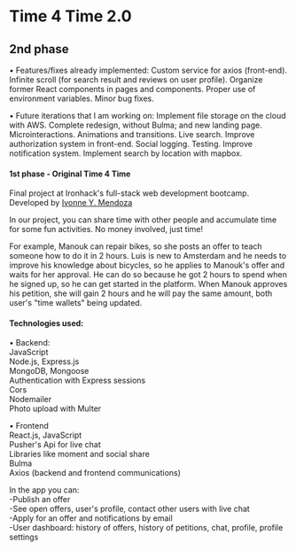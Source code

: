 # Time 4 Time 2.0

## 2nd phase

• Features/fixes already implemented:
Custom service for axios (front-end).
Infinite scroll (for search result and reviews on user profile).
Organize former React components in pages and components.
Proper use of environment variables.
Minor bug fixes.

• Future iterations that I am working on:
Implement file storage on the cloud with AWS.
Complete redesign, without Bulma; and new landing page.
Microinteractions.
Animations and transitions.
Live search.
Improve authorization system in front-end.
Social logging.
Testing.
Improve notification system.
Implement search by location with mapbox.

#### 1st phase - Original Time 4 Time

Final project at Ironhack's full-stack web development bootcamp. Developed by [Ivonne Y. Mendoza](https://github.com/TiaIvonne)

In our project, you can share time with other people and accumulate time for some fun activities. No money involved, just time!

For example, Manouk can repair bikes, so she posts an offer to teach someone how to do it in 2 hours. Luis is new to Amsterdam and he needs to improve his knowledge about bicycles, so he applies to Manouk's offer and waits for her approval. He can do so because he got 2 hours to spend when he signed up, so he can get started in the platform. When Manouk approves his petition, she will gain 2 hours and he will pay the same amount, both user's "time wallets" being updated.
  
  
#### Technologies used:

• Backend:  
  JavaScript  
  Node.js, Express.js  
  MongoDB, Mongoose  
  Authentication with Express sessions  
  Cors  
  Nodemailer  
  Photo upload with Multer  
    
• Frontend  
  React.js, JavaScript  
  Pusher's Api for live chat  
  Libraries like moment and social share  
  Bulma  
  Axios (backend and frontend communications)  

In the app you can:  
-Publish an offer  
-See open offers, user's profile, contact other users with live chat  
-Apply for an offer and notifications by email  
-User dashboard: history of offers, history of petitions, chat, profile, profile settings  
